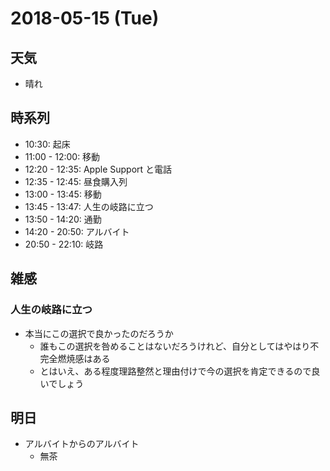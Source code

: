 # 2018-05-15 (Tue)

## 天気

- 晴れ

## 時系列

- 10:30: 起床
- 11:00 - 12:00: 移動
- 12:20 - 12:35: Apple Support と電話
- 12:35 - 12:45: 昼食購入列
- 13:00 - 13:45: 移動
- 13:45 - 13:47: 人生の岐路に立つ
- 13:50 - 14:20: 通勤
- 14:20 - 20:50: アルバイト
- 20:50 - 22:10: 岐路

## 雑感

### 人生の岐路に立つ

- 本当にこの選択で良かったのだろうか
  - 誰もこの選択を咎めることはないだろうけれど、自分としてはやはり不完全燃焼感はある
  - とはいえ、ある程度理路整然と理由付けで今の選択を肯定できるので良いでしょう

## 明日

- アルバイトからのアルバイト
  - 無茶
